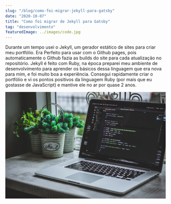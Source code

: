 ```yaml
---
slug: "/blog/como-foi-migrar-jekyll-para-gatsby"
date: "2020-10-07"
title: "Como foi migrar de Jekyll para Gatsby"
tag: "desenvolvimento"
featuredImage: ../images/code.jpg
---
```

Durante um tempo usei o Jekyll, um gerador estático de sites para criar meu portfólio. Era 
Perfeito para usar com o Github pages, pois automaticamente o Github fazia as builds do 
site para cada atualização no repositório. Jekyll é feito com Ruby, na época preparei 
meu ambiente de desenvolvimento para aprender os básicos dessa linguagem que era nova para mim,
e foi muito boa a experiência. Consegui rapidamente criar o portfólio e vi os pontos positivos 
da linguagem Ruby (por mais que eu gostasse de JavaScript) e mantive ele no ar por quase 2 anos.

![Código e tal](../images/code.jpg)


